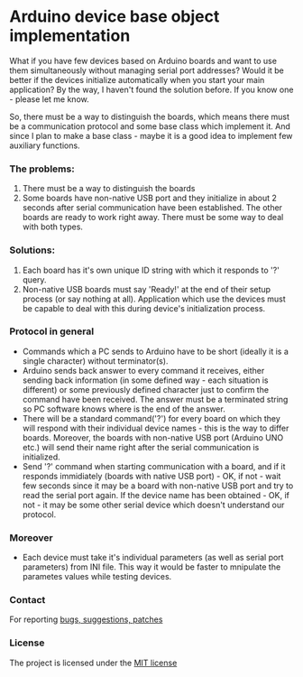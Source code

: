 # Arduino device base object implementation

What if you have few devices based on Arduino boards and want to use them simultaneously without managing serial port addresses? Would it be better if the devices initialize automatically when you start your main application? By the way, I haven't found the solution before. If you know one - please let me know.

So, there must be a way to distinguish the boards, which means there must be a communication protocol and some base class which implement it. And since I plan to make a base class - maybe it is a good idea to implement few auxiliary functions.

### The problems:
1. There must be a way to distinguish the boards
2. Some boards have non-native USB port and they initialize in about 2 seconds after serial communication have been established. The other boards are ready to work right away. There must be some way to deal with both types.

### Solutions:
1. Each board has it's own unique ID string with which it responds to '?' query.
2. Non-native USB boards must say 'Ready!' at the end of their setup process (or say nothing at all). Application which use the devices must be capable to deal with this during device's initialization process.

### Protocol in general
* Commands which a PC sends to Arduino have to be short (ideally it is a single character) without terminator(s). 
* Arduino sends back answer to every command it receives, either sending back information (in some defined way - each situation is different) or some previously defined character just to confirm the command have been received. The answer must be a terminated string so PC software knows where is the end of the answer.
* There will be a standard command('?') for every board on which they will respond with their individual device names - this is the way to differ boards. Moreover, the boards with non-native USB port (Arduino UNO etc.) will send their name right after the serial communication is initialized.
* Send '?' command when starting communication with a board, and if it responds immidiately (boards with native USB port) - OK, if not - wait few seconds since it may be a board with non-native USB port and try to read the serial port again. If the device name has been obtained - OK, if not - it may be some other serial device which doesn't understand our protocol.

### Moreover
* Each device must take it's individual parameters (as well as serial port parameters) from INI file. This way it would be faster to mnipulate the parametes values while testing devices.

### Contact
For reporting [bugs, suggestions, patches](https://github.com/serhiykobyakov/Arduino_device_FPC/issues)


### License
The project is licensed under the [MIT license](https://github.com/serhiykobyakov/Arduino_device_FPC/blob/main/LICENSE)
